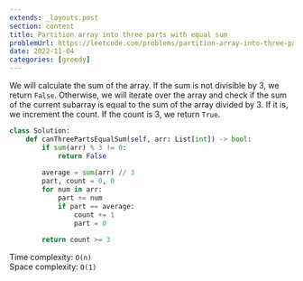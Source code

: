 ```yaml
---
extends: _layouts.post
section: content
title: Partition array into three parts with equal sum
problemUrl: https://leetcode.com/problems/partition-array-into-three-parts-with-equal-sum/
date: 2022-11-04
categories: [greedy]
---
```


We will calculate the sum of the array. If the sum is not divisible by 3, we return `False`. Otherwise, we will iterate over the array and check if the sum of the current subarray is equal to the sum of the array divided by 3. If it is, we increment the count. If the count is 3, we return `True`.

```python
class Solution:
    def canThreePartsEqualSum(self, arr: List[int]) -> bool:
        if sum(arr) % 3 != 0:
            return False
        
        average = sum(arr) // 3
        part, count = 0, 0
        for num in arr:
            part += num
            if part == average:
                count += 1
                part = 0
        
        return count >= 3
```

Time complexity: `O(n)` <br/>
Space complexity: `O(1)`